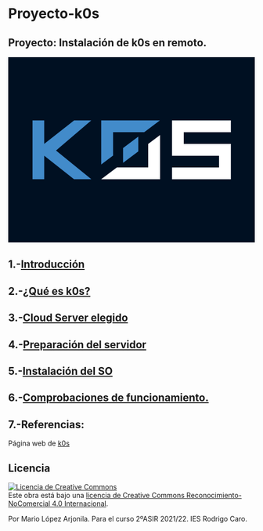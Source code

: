 # Proyecto-k0s
## Proyecto: Instalación de k0s en remoto. 

![logok0s](images/k0s.png)

## 1.-[Introducción](ARCHIVOS/introducccion1.md)
## 2.-[¿Qué es k0s?](ARCHIVOS/que-es.md)
## 3.-[Cloud Server elegido](ARCHIVOS/server-elegido.md)
## 4.-[Preparación del servidor](ARCHIVOS/preparación.md)
## 5.-[Instalación del SO](ARCHIVOS/instalacion.md)
## 6.-[Comprobaciones de funcionamiento.](ARCHIVOS/comprobacion.md)
## 7.-Referencias:
Página web de [k0s](https://k0sproject.io)

## Licencia

<a rel="license" href="http://creativecommons.org/licenses/by-nc/4.0/"><img alt="Licencia de Creative Commons" style="border-width:0" src="https://i.creativecommons.org/l/by-nc/4.0/88x31.png" /></a><br />Este obra está bajo una <a rel="license" href="http://creativecommons.org/licenses/by-nc/4.0/">licencia de Creative Commons Reconocimiento-NoComercial 4.0 Internacional</a>.

Por Mario López Arjonila. Para el curso 2ºASIR 2021/22. IES Rodrigo Caro.
